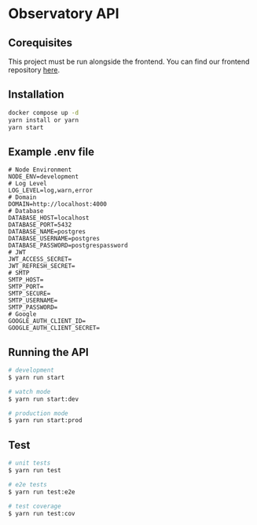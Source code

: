 # Observatory API

## Corequisites

This project must be run alongside the frontend. You can find our frontend repository [here](https://github.com/Observatory-ai/frontend).

## Installation

```bash
docker compose up -d
yarn install or yarn
yarn start
```

## Example .env file

```dosini
# Node Environment
NODE_ENV=development
# Log Level
LOG_LEVEL=log,warn,error
# Domain
DOMAIN=http://localhost:4000
# Database
DATABASE_HOST=localhost
DATABASE_PORT=5432
DATABASE_NAME=postgres
DATABASE_USERNAME=postgres
DATABASE_PASSWORD=postgrespassword
# JWT
JWT_ACCESS_SECRET=
JWT_REFRESH_SECRET=
# SMTP
SMTP_HOST=
SMTP_PORT=
SMTP_SECURE=
SMTP_USERNAME=
SMTP_PASSWORD=
# Google
GOOGLE_AUTH_CLIENT_ID=
GOOGLE_AUTH_CLIENT_SECRET=
```

## Running the API

```bash
# development
$ yarn run start

# watch mode
$ yarn run start:dev

# production mode
$ yarn run start:prod
```

## Test

```bash
# unit tests
$ yarn run test

# e2e tests
$ yarn run test:e2e

# test coverage
$ yarn run test:cov
```
